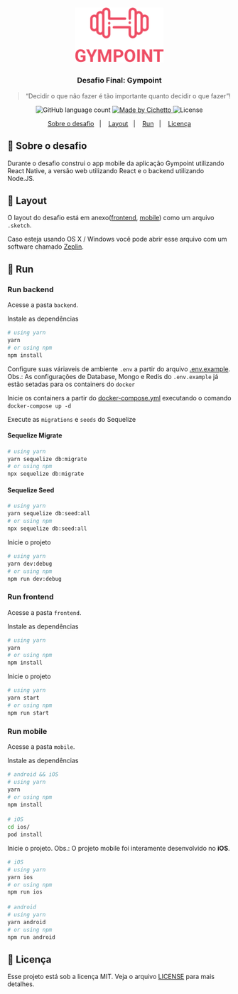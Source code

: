 <h1 align="center">
  <img alt="Gympoint" title="Gympoint" src=".github/logo.png" width="200px" />
</h1>

<h3 align="center">
  Desafio Final: Gympoint
</h3>

<blockquote align="center">“Decidir o que não fazer é tão importante quanto decidir o que fazer”!</blockquote>

<p align="center">
  <img alt="GitHub language count" src="https://img.shields.io/github/languages/count/rodrigocichetto/gympoint?color=%2304D361" />

  <a href="https://cichetto.com.br">
    <img alt="Made by Cichetto" src="https://img.shields.io/badge/made%20by-Cichetto-%232193b0">
  </a>

  <img alt="License" src="https://img.shields.io/badge/license-MIT-%2304D361" />
</p>

<p align="center">
  <a href="#-sobre-o-desafio">Sobre o desafio</a>&nbsp;&nbsp;&nbsp;|&nbsp;&nbsp;&nbsp;
  <a href="#-layout">Layout</a>&nbsp;&nbsp;&nbsp;|&nbsp;&nbsp;&nbsp;
  <a href="#runner-run">Run</a>&nbsp;&nbsp;&nbsp;|&nbsp;&nbsp;&nbsp;
  <a href="#-licença">Licença</a>
</p>

## 🚀 Sobre o desafio

Durante o desafio construi o app mobile da aplicação Gympoint utilizando React Native, a versão web utilizando React e o backend utilizando Node.JS.

## 🎨 Layout

O layout do desafio está em anexo([frontend](https://github.com/rodrigocichetto/bootcamp-gostack-desafio-09/blob/master/Gympoint.sketch), [mobile](https://github.com/rodrigocichetto/bootcamp-gostack-desafio-10/blob/master/Gympoint.sketch)) como um arquivo `.sketch`.

Caso esteja usando OS X / Windows você pode abrir esse arquivo com um software chamado [Zeplin](https://zeplin.io).

## :runner: Run

### Run backend

Acesse a pasta `backend`.

Instale as dependências

```bash
# using yarn
yarn
# or using npm
npm install
```

Configure suas váriaveis de ambiente `.env` a partir do arquivo [.env.example](https://github.com/rodrigocichetto/bootcamp-gostack-desafio-03/blob/master/.env.example). Obs.: As configurações de Database, Mongo e Redis do `.env.example` já estão setadas para os containers do `docker`

Inicie os containers a partir do [docker-compose.yml](https://github.com/rodrigocichetto/bootcamp-gostack-desafio-03/blob/master/docker-compose.yml) executando o comando `docker-compose up -d`

Execute as `migrations` e `seeds` do Sequelize

#### Sequelize Migrate
```bash
# using yarn
yarn sequelize db:migrate
# or using npm
npx sequelize db:migrate
```

#### Sequelize Seed
```bash
# using yarn
yarn sequelize db:seed:all
# or using npm
npx sequelize db:seed:all
```

Inicie o projeto

```bash
# using yarn
yarn dev:debug
# or using npm
npm run dev:debug
```

### Run frontend

Acesse a pasta `frontend`.

Instale as dependências

```bash
# using yarn
yarn
# or using npm
npm install
```

Inicie o projeto

```bash
# using yarn
yarn start
# or using npm
npm run start
```

### Run mobile

Acesse a pasta `mobile`.

Instale as dependências

```bash
# android && iOS
# using yarn
yarn
# or using npm
npm install

# iOS
cd ios/
pod install
```

Inicie o projeto. Obs.: O projeto mobile foi interamente desenvolvido no **iOS**.

```bash
# iOS
# using yarn
yarn ios
# or using npm
npm run ios

# android
# using yarn
yarn android
# or using npm
npm run android
```

## 📝 Licença

Esse projeto está sob a licença MIT. Veja o arquivo [LICENSE](LICENSE) para mais detalhes.
